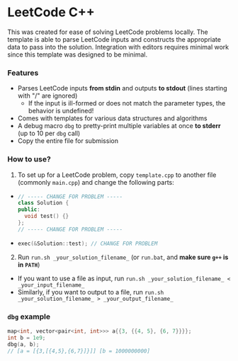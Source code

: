 # LeetCode C++

This was created for ease of solving LeetCode problems locally. The template is able to parse LeetCode inputs and constructs the appropriate data to pass into the solution. Integration with editors requires minimal work since this template was designed to be minimal.

### Features

- Parses LeetCode inputs **from stdin** and outputs **to stdout** (lines starting with "/" are ignored)
  - If the input is ill-formed or does not match the parameter types, the behavior is undefined!
- Comes with templates for various data structures and algorithms
- A debug macro `dbg` to pretty-print multiple variables at once **to stderr** (up to 10 per `dbg` call)
- Copy the entire file for submission

### How to use?

1. To set up for a LeetCode problem, copy `template.cpp` to another file (commonly `main.cpp`) and change the following parts:
  - ```cpp
    // ----- CHANGE FOR PROBLEM -----
    class Solution {
    public:
      void test() {}
    };
    // ----- CHANGE FOR PROBLEM -----
    ```
  - ```cpp
    exec(&Solution::test); // CHANGE FOR PROBLEM
    ```

2. Run `run.sh _your_solution_filename_` (or `run.bat`, and **make sure `g++` is in `PATH`**)
  - If you want to use a file as input, run `run.sh _your_solution_filename_ < _your_input_filename_`
  - Similarly, if you want to output to a file, run `run.sh _your_solution_filename_ > _your_output_filename_`

### `dbg` example

```cpp
map<int, vector<pair<int, int>>> a{{3, {{4, 5}, {6, 7}}}};
int b = 1e9;
dbg(a, b);
// [a = [{3,[{4,5},{6,7}]}]] [b = 1000000000]
```
